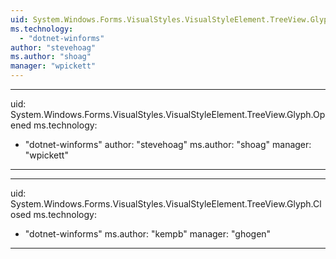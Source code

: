 ```yaml
---
uid: System.Windows.Forms.VisualStyles.VisualStyleElement.TreeView.Glyph
ms.technology: 
  - "dotnet-winforms"
author: "stevehoag"
ms.author: "shoag"
manager: "wpickett"
---
```


---
uid: System.Windows.Forms.VisualStyles.VisualStyleElement.TreeView.Glyph.Opened
ms.technology: 
  - "dotnet-winforms"
author: "stevehoag"
ms.author: "shoag"
manager: "wpickett"
---

---
uid: System.Windows.Forms.VisualStyles.VisualStyleElement.TreeView.Glyph.Closed
ms.technology: 
  - "dotnet-winforms"
ms.author: "kempb"
manager: "ghogen"
---
